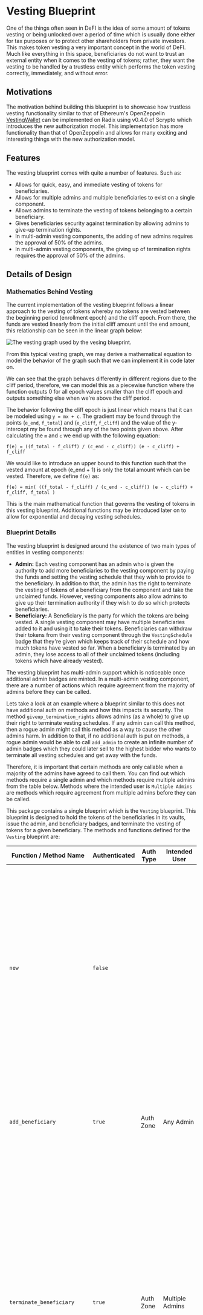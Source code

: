 
# Vesting Blueprint
One of the things often seen in DeFI is the idea of some amount of tokens vesting or being unlocked over a period of time which is usually done either for tax purposes or to protect other shareholders from private investors. This makes token vesting a very important concept in the world of DeFI. Much like everything in this space, beneficiaries do not want to trust an external entity when it comes to the vesting of tokens; rather, they want the vesting to be handled by a trustless entity which performs the token vesting correctly, immediately, and without error.

## Motivations

The motivation behind building this blueprint is to showcase how trustless vesting functionality similar to that of Ethereum's OpenZeppelin [VestingWallet](https://github.com/OpenZeppelin/openzeppelin-contracts/blob/master/contracts/finance/VestingWallet.sol) can be implemented on Radix using v0.4.0 of Scrypto which introduces the new authorization model. This implementation has more functionality than that of OpenZeppelin and allows for many exciting and interesting things with the new authorization model.

## Features
The vesting blueprint comes with quite a number of features. Such as:
* Allows for quick, easy, and immediate vesting of tokens for beneficiaries.
* Allows for multiple admins and multiple beneficiaries to exist on a single component.
* Allows admins to terminate the vesting of tokens belonging to a certain beneficiary.
* Gives beneficiaries security against termination by allowing admins to give-up termination rights.
* In multi-admin vesting components, the adding of new admins requires the approval of 50% of the admins.
* In multi-admin vesting components, the giving up of termination rights requires the approval of 50% of the admins.
## Details of Design

### Mathematics Behind Vesting

The current implementation of the vesting blueprint follows a linear approach to the vesting of tokens whereby no tokens are vested between the beginning period (enrollment epoch) and the cliff epoch. From there, the funds are vested linearly from the initial cliff amount until the end amount, this relationship can be seen in the linear graph below:

![The vesting graph used by the vesing blueprint.](./images/linear.svg)

From this typical vesting graph, we may derive a mathematical equation to model the behavior of the graph such that we can implement it in code later on. 

We can see that the graph behaves differently in different regions due to the cliff period, therefore, we can model this as a piecewise function where the function outputs 0 for all epoch values smaller than the cliff epoch and outputs something else when we're above the cliff period.

The behavior following the cliff epoch is just linear which means that it can be modeled using `y = mx + c`. The gradient may be found through the points (`e_end`, `f_total`) and (`e_cliff`, `f_cliff`) and the value of the y-intercept my be found through any of the two points given above. After calculating the `m` and `c` we end up with the following equation:
```
f(e) = ((f_total - f_cliff) / (c_end - c_cliff)) (e - c_cliff) + f_cliff
```

We would like to introduce an upper bound to this function such that the vested amount at epoch (e_end + 1) is only the total amount which can be vested. Therefore, we define `f(e)` as:
```
f(e) = min( ((f_total - f_cliff) / (c_end - c_cliff)) (e - c_cliff) + f_cliff, f_total )
```

This is the main mathematical function that governs the vesting of tokens in this vesting blueprint. Additional functions may be introduced later on to allow for exponential and decaying vesting schedules.

### Blueprint Details

The vesting blueprint is designed around the existence of two main types of entities in vesting components:

* **Admin:** Each vesting component has an admin who is given the authority to add more beneficiaries to the vesting component by paying the funds and setting the vesting schedule that they wish to provide to the beneficiary. In addition to that, the admin has the right to terminate the vesting of tokens of a beneficiary from the component and take the unclaimed funds. However, vesting components also allow admins to give up their termination authority if they wish to do so which protects beneficiaries. 
* **Beneficiary:** A Beneficiary is the party for which the tokens are being vested. A single vesting component may have multiple beneficiaries added to it and using it to take their tokens. Beneficiaries can withdraw their tokens from their vesting component through the `VestingSchedule` badge that they're given which keeps track of their schedule and how much tokens have vested so far. When a beneficiary is terminated by an admin, they lose access to all of their unclaimed tokens (including tokens which have already vested). 

The vesting blueprint has multi-admin support which is noticeable once additional admin badges are minted. In a multi-admin vesting component, there are a number of actions which require agreement from the majority of admins before they can be called.

Lets take a look at an example where a blueprint similar to this does not have additional auth on methods and how this impacts its security. The method `giveup_termination_rights` allows admins (as a whole) to give up their right to terminate vesting schedules. If any admin can call this method, then a rogue admin might call this method as a way to cause the other admins harm. In addition to that, if no additional auth is put on methods, a rogue admin would be able to call `add_admin` to create an infinite number of admin badges which they could later sell to the highest bidder who wants to terminate all vesting schedules and get away with the funds.

Therefore, it is important that certain methods are only callable when a majority of the admins have agreed to call them. You can find out which methods require a single admin and which methods require multiple admins from the table below. Methods where the intended user is `Multiple Admins` are methods which require agreement from multiple admins before they can be called. 

This package contains a single blueprint which is the `Vesting` blueprint. This blueprint is designed to hold the tokens of the beneficiaries in its vaults, issue the admin, and beneficiary badges, and terminate the vesting of tokens for a given beneficiary. The methods and functions defined for the `Vesting` blueprint are:

| Function / Method Name      | Authenticated | Auth Type | Intended User    | Description |
| --------------------------- | ------------- | --------- | ---------------- | ----------- |
| `new`                       | `false`       |           |                  | This function creates a new `Vesting` component. In doing that, this function creates a number of resources which are used for the internal admin badge, admin badge, and the beneficiary's badge. The addition of beneficiaries to the component is out of the scope of this function and is the job of a separate function.
| `add_beneficiary`           | `true`        | Auth Zone | Any Admin        | This method allows for an admin to add a beneficiary to the vesting component alongside a bucket of tokens which we would like to vest over a period of time. 
| `terminate_beneficiary`     | `true`        | Auth Zone | Multiple Admins  | This method allows for admins to terminate the vesting of tokens of a given beneficiary and take away all of the unclaimed and unvested tokens that the beneficiary has in their vesting vault. This method is authenticated and requires that 50% or more of the admins present their admin badges in order for the termination of the beneficiary to go through.
| `add_admin`                 | `true`        | Auth Zone | Multiple Admins | This method allows for admins to add additional admins to the vesting component. This method is authenticated and requires that 50% or more of the admins present their admin badges in order for the minting of new admin tokens to be allowed.
| `giveup_termination_rights` | `true`        | Auth Zone | Multiple Admins  | This method allows for admins of the vesting component to give up their termination rights while keeping their right to add additional beneficiaries to the vesting component. This method is authenticated and requires that 50% or more of the admins present their admin badges in order for the termination rights to be given away.
| `withdraw_funds`            | `true`        | Pass By Intent | Beneficiary | This method allows beneficiaries to withdraw the funds that have vested so far from the vesting component.

As you can see from the able above, there are currently two main types of authentication possible with the new version of Scrypto: Authorization through the Auth Zone, and Authorization by passing a `Proof` by intent. 

Of course, you might be wondering: **what do these two types mean?**
* Authorization through the Auth Zone: This is the new system of authorization introduced with v0.4.0 of Scrypto where Proofs can be put in an Authorization Zone and any method or function that requires these Proofs can use them without the need for explicitly providing the `Proof`s in the method/function calls. This method makes authorization much easier and the syntax that it uses allows for components to be transparent about their authorization requirements. 
* Authorization by passing a Proof by intent: This is the old method of authorization whereby a method/function or method would be made to accept a `Proof` (formerly called `BucketRef`) and based on the amount, resource address, resource type, or other information the method or function is coded to behave differently 

You might be wondering, **How do I go about determining which authorization model is right my methods and function?**
As a good general rule of thumb, whenever we need to read the data present in a `Proof` then we need to pass it by intent, otherwise, if the presence of the `Proof` alone is sufficient for authorization, then we can use the Auth Zone.

## Examples

The examples for the vesting component are implemented in both `.rtm` files and as unit tests. Feel free to following along whichever one. 

In this example, we would like to create two accounts which will serve the role of the admin and beneficiary. The admin will add the beneficiary to the vesting component for their funds to vest over 100 epochs. The beneficiary will test the withdrawal of tokens at different epochs to ensure that the amount withdrawn is correct.

### Method 1: Using `script.sh` file

If you are looking to quickly try out the vesting component without needing to type out all of the commands by hand, then run the `script.sh` file which contains all of the commands that you might need. You can do that by running:
```sh
./script.sh
```

### Method 2: Using transaction manifest files

Lets begin by resetting `resim` to ensure tha the package, component, and resource addresses on my local machine match with yours:
```sh
resim reset
```

We now need to create two accounts which will be used by the admin and the beneficiary. To quickly create and save the two accounts to our environment variables we can run the following commands:
```sh
OP1=$(resim new-account)
export ADMIN_PRIV_KEY=$(echo "$OP1" | sed -nr "s/Private key: ([[:alnum:]_]+)/\1/p")
export ADMIN_PUB_KEY=$(echo "$OP1" | sed -nr "s/Public key: ([[:alnum:]_]+)/\1/p")
export ADMIN_ADDRESS=$(echo "$OP1" | sed -nr "s/Account component address: ([[:alnum:]_]+)/\1/p")
OP2=$(resim new-account)
export BENEFICIARY_PRIV_KEY=$(echo "$OP2" | sed -nr "s/Private key: ([[:alnum:]_]+)/\1/p")
export BENEFICIARY_PUB_KEY=$(echo "$OP2" | sed -nr "s/Public key: ([[:alnum:]_]+)/\1/p")
export BENEFICIARY_ADDRESS=$(echo "$OP2" | sed -nr "s/Account component address: ([[:alnum:]_]+)/\1/p")
```

With two accounts now created, we now need to ensure that the first account is being used as the default account as this is the account which we will be using to publish the package and eventually create the `Vesting` component.
```sh
resim set-default-account $ADMIN_ADDRESS $ADMIN_PUB_KEY $ADMIN_PRIV_KEY
```

The token which we will be using for the vesting examples is an example token we're calling USDT. To create the token and deposit it back into the admin's account, run the following command:
```sh
TK_OP=$(resim run ./transactions/token_creation.rtm)
export USDT=$(echo "$TK_OP" | sed -nr "s/└─ Resource: ([[:alnum:]_]+)/\1/p")
```

With the account and the token created, lets publish the package and instantiate a new vesting component.
```sh
PK_OP=$(resim publish ".")
export PACKAGE=$(echo "$PK_OP" | sed -nr "s/Success! New Package: ([[:alnum:]_]+)/\1/p")
CP_OP=$(resim call-function $PACKAGE Vesting instantiate_vesting)
export COMPONENT=$(echo "$CP_OP" | sed -nr "s/└─ Component: ([[:alnum:]_]+)/\1/p")
```

Lets check to ensure that the admin component has an a Vesting admin badge in their vaults.
```sh
$ resim show $ADMIN_ADDRESS
Resources:
├─ { amount: 1000000, resource address: 03ce55ad1ab8ae1fd3081fa9d32c842f33c6139959ad9319af8361, name: "Tether", symbol: "USDT" }
├─ { amount: 1, resource address: 036076f8a8006d9619baed5fafee0d0c0b975903fccdef0e9d4c06, name: "Vesting Admin Badge" }
└─ { amount: 1000000, resource address: 030000000000000000000000000000000000000000000000000004, name: "Radix", symbol: "XRD" }
```

We can indeed see that the admin's account has the 1,000,000 USDT tokens that we created and in addition to that it has a single "Vesting Admin Badge". This badge can be used by the admin to add or terminate beneficiaries.

We would now like to add a new beneficiary with a new vesting schedule to the vesting component. The details of the vesting schedule of this beneficiary are as follows:

| Term          | Value |
| ------------- | -------------- |
| Amount        | 1,000,000 USDT |
| Cliff Epoch   | 20 Epochs from Now |
| End Epoch     | 100 Epochs from Now |
| Percentage Unlocked on Cliff     | 20% |

The [`add_beneficiary.rtm`](./transactions/add_beneficiary.rtm) file contains the instructions used by the admin to add a beneficiary with the above mentioned details to the vesting component and to then send the beneficiary their authentication NFT to them.

The NFT that beneficiaries are given does not only perform authentication of beneficiaries, it also acts as the beneficiary's vesting schedule so it includes all of the information about what their enrollment, cliff, and end epochs are and what the total amount they're owed are. We can add the beneficiary to the vesting component by running: 
```sh
resim run "./transactions/add_beneficiary.rtm"
```

Since the cliff epoch has been set to be 20 epochs in the future let's test out the component by going 10 epochs into the future and seeing if the component would return any tokens or not when the beneficiary attempts to withdraw. The expected behavior is that an empty bucket should be returned as the cliff epoch as not yet passed. The file [`withdraw_funds.rtm`](./transactions/withdraw_funds.rtm) contains the instructions needed to withdraw funds from the beneficiary's account.
```sh
$ resim set-default-account $BENEFICIARY_ADDRESS $BENEFICIARY_PUB_KEY $BENEFICIARY_PRIV_KEY
$ resim set-current-epoch 10
$ resim run "./transactions/withdraw_funds.rtm"
Logs: 1
└─ [INFO ] [Withdraw Funds]: Withdraw successful. Withdrawing 0 tokens
New Entities: 0
```

As we can see, since the cliff epoch has not passed, no funds were withdrawn when we attempted to withdraw them. We can now try going to the cliff epoch to see if the amounts of funds given are as expected. We expect that when the cliff happens the beneficiary will get 20% * 1,000,000 = 200,000 USDT tokens. 
```sh
$ resim set-current-epoch 20
$ resim run "./transactions/withdraw_funds.rtm"
Logs: 1
└─ [INFO ] [Withdraw Funds]: Withdraw successful. Withdrawing 200000 tokens
New Entities: 0
```

That's the amount that we were expecting! We can now try to terminate the beneficiary's account to see how the component behaves when that happens. The [`terminate_beneficiary.rtm`](./transactions/terminate_beneficiary.rtm) file contains the instructions required to terminate the beneficiary.

```sh
$ resim set-default-account $ADMIN_ADDRESS $ADMIN_PUB_KEY $ADMIN_PRIV_KEY
$ resim run "$SCRIPT_DIR/transactions/terminate_beneficiary.rtm"
$ resim set-default-account $BENEFICIARY_ADDRESS $BENEFICIARY_PUB_KEY $BENEFICIARY_PRIV_KEY
$ resim run "./transactions/withdraw_funds.rtm"
Logs: 1
└─ [ERROR] Panicked at '[Withdraw Funds]: Vesting has been terminated. Contact your admin for more information.', src/vesting.rs:267:13
New Entities: 0
```

As you can see, after the beneficiary has been terminated, they may no longer withdraw vested funds from the component and their funds are sent back to the admin. There is no restriction on adding the terminated beneficiary back to the vesting component with a new vesting schedule.

| NOTE | If you try running any of the transaction manifest files and you find an error saying that some addresses are incorrect, please run the `build_rtm.sh` file to build the `.rtm` files again with consistent addresses. |
|------|:----|

## Future Improvements

There are a number of ways in which the vesting blueprint can be improved:

* Making the blueprint support other types of graphs other than the linear graph. Example: A decaying or exponential vesting curve.

## Conclusion

Scrypto v0.4.0 allows us to implement vesting functionality on Radix with minimal effort and friction. The changes made to the auth model makes it so that complex auth concepts such as an multi-admin operations to be simple.